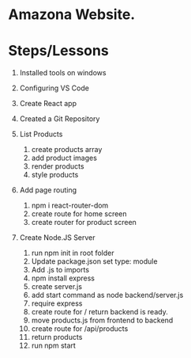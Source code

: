 # Amazona Website.


# Steps/Lessons
1. Installed tools on windows
2. Configuring VS Code
3. Create React app
4. Created a Git Repository
5. List Products
   1. create products array
   2. add product images
   3. render products
   4. style products

6. Add page routing
   1. npm i react-router-dom
   2. create route for home screen
   3. create router for product screen

7. Create Node.JS Server
   1. run npm init in root folder
   2. Update package.json set type: module
   3. Add .js to imports
   4. npm install express
   5. create server.js
   6. add start command as node backend/server.js
   7. require express
   8. create route for / return backend is ready.
   9. move products.js from frontend to backend
   10. create route for /api/products
   11. return products
   12. run npm start